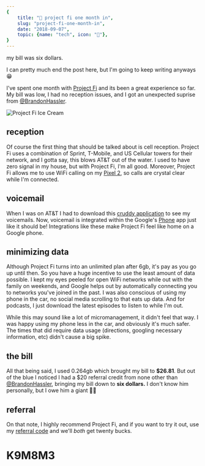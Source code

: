 ```yaml
---
{
    title: "📅 project fi one month in",
    slug: "project-fi-one-month-in",
    date: "2018-09-07",
    topic: {name: "tech", icon: "🔌"},
}
---
```


my bill was six dollars.

I can pretty much end the post here, but I'm going to keep writing anyways 😁

I've spent one month with [Project Fi][1] and its been a great experience so far. My bill was low, I had no reception issues, and I got an unexpected suprise from [@BrandonHassler][2].

![Project Fi Ice Cream][3]

## reception

Of course the first thing that should be talked about is cell reception. Project Fi uses a combination of Sprint, T-Mobile, and US Cellular towers for their network, and I gotta say, this blows AT&T out of the water. I used to have zero signal in my house, but with Project Fi, I'm all good. Moreover, Project Fi allows me to use WiFi calling on my [Pixel 2][4], so calls are crystal clear while I'm connected.

## voicemail

When I was on AT&T I had to download this [cruddy application][5] to see my voicemails. Now, voicemail is integrated within the Google's [Phone][6] app just like it should be! Integrations like these make Project Fi feel like home on a Google phone.

## minimizing data

Although Project Fi turns into an unlimited plan after 6gb, it's pay as you go up until then. So you have a huge incentive to use the least amount of data possible. I kept my eyes peeled for open WiFi networks while out with the family on weekends, and Google helps out by automatically connecting you to networks you've joined in the past. I was also conscious of using my phone in the car, no social media scrolling to that eats up data. And for podcasts, I just download the latest episodes to listen to while I'm out.

While this may sound like a lot of micromanagement, it didn't feel that way. I was happy using my phone less in the car, and obviously it's much safer. The times that did require data usage (directions, googling necessary information, etc) didn't cause a big spike.

## the bill

All that being said, I used 0.264gb which brought my bill to **\$26.81**. But out of the blue I noticed I had a \$20 referral credit from none other than [@BrandonHassler][2], bringing my bill down to **six dollars.** I don't know him personally, but I owe him a giant 👍🏼

## referral

On that note, I highly recommend Project Fi, and if you want to try it out, use my [referral code][7] and we'll _both_ get twenty bucks.

# K9M8M3

[1]: https://fi.google.com/about/
[2]: https://twitter.com/BrandonHassler
[3]: /images/project-fi-one-month-in/project-fi-ice-cream.jpg
[4]: https://store.google.com/us/product/pixel_2
[5]: https://play.google.com/store/apps/details?id=com.att.mobile.android.vvm
[6]: https://play.google.com/store/apps/details?id=com.google.android.dialer
[7]: https://g.co/fi/r/K9M8M3
